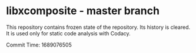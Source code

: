 # libxcomposite - master branch

This repository contains frozen state of the repository.
Its history is cleared. It is used only for static code
analysis with Codacy.

Commit Time: 1689076505